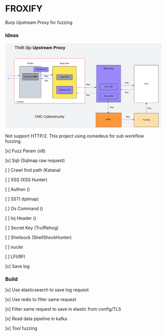 # FROXIFY
Burp Upstream Proxy for fuzzing

### Ideas
![](image/Screenshot%202023-11-03%20110833.png)

Not support HTTP/2. This project using osmedeus for sub workflow fuzzing.

[x] Fuzz Param (x8)

[x] Sqli (Sqlmap raw request)

[ ] Crawl find path (Katana)

[ ] XSS (XSS Hunter)

[ ] Authen ()

[ ] SSTI (tplmap)

[ ] Os Command ()

[ ] Inj Header ()

[ ] Secret Key (Trufflehog)

[ ] Shellsock (ShellShockHunter)

[ ] nuclei

[ ] LFI/RFI

[x] Save log

### Build
[x] Use elasticsearch to save log request

[x] Use redis to filter same request

[x] Filter same request to save in elastic from config/TLS

[x] Read data pipeline in kafka

[x] Tool fuzzing
